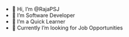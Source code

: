 - 👋 Hi, I’m @RajaPSJ
- 👀 I’m Software Developer
- 🌱 I’m a Quick Learner
- 💞️ Currently I’m looking for Job Opportunities



<!---
RajaPSJ/RajaPSJ is a ✨ special ✨ repository because its `README.md` (this file) appears on your GitHub profile.
You can click the Preview link to take a look at your changes.
--->
